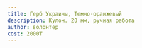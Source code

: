 ```yaml
---
title: Герб Украины, Темно-оранжевый
description: Кулон. 20 мм, ручная работа
author: волонтер
cost: 2000₸
---
```

